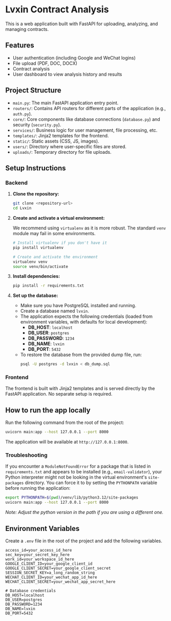 # Lvxin Contract Analysis

This is a web application built with FastAPI for uploading, analyzing, and managing contracts.

## Features

- User authentication (including Google and WeChat logins)
- File upload (PDF, DOC, DOCX)
- Contract analysis
- User dashboard to view analysis history and results

## Project Structure

- `main.py`: The main FastAPI application entry point.
- `routers/`: Contains API routers for different parts of the application (e.g., `auth.py`).
- `core/`: Core components like database connections (`database.py`) and security (`security.py`).
- `services/`: Business logic for user management, file processing, etc.
- `templates/`: Jinja2 templates for the frontend.
- `static/`: Static assets (CSS, JS, images).
- `users/`: Directory where user-specific files are stored.
- `uploads/`: Temporary directory for file uploads.

## Setup Instructions

### Backend

1.  **Clone the repository:**
    ```bash
    git clone <repository-url>
    cd Lvxin
    ```

2.  **Create and activate a virtual environment:**

    We recommend using `virtualenv` as it is more robust. The standard `venv` module may fail in some environments.

    ```bash
    # Install virtualenv if you don't have it
    pip install virtualenv

    # Create and activate the environment
    virtualenv venv
    source venv/bin/activate
    ```

3.  **Install dependencies:**
    ```bash
    pip install -r requirements.txt
    ```

4.  **Set up the database:**
    - Make sure you have PostgreSQL installed and running.
    - Create a database named `lvxin`.
    - The application expects the following credentials (loaded from environment variables, with defaults for local development):
      - **DB_HOST**: `localhost`
      - **DB_USER**: `postgres`
      - **DB_PASSWORD**: `1234`
      - **DB_NAME**: `lvxin`
      - **DB_PORT**: `5432`
    - To restore the database from the provided dump file, run:
      ```bash
      psql -U postgres -d lvxin < db_dump.sql
      ```

### Frontend

The frontend is built with Jinja2 templates and is served directly by the FastAPI application. No separate setup is required.

## How to run the app locally

Run the following command from the root of the project:

```bash
uvicorn main:app --host 127.0.0.1 --port 8000
```

The application will be available at `http://127.0.0.1:8000`.

### **Troubleshooting**

If you encounter a `ModuleNotFoundError` for a package that is listed in `requirements.txt` and appears to be installed (e.g., `email-validator`), your Python interpreter might not be looking in the virtual environment's `site-packages` directory. You can force it to by setting the `PYTHONPATH` variable before running the application:

```bash
export PYTHONPATH=$(pwd)/venv/lib/python3.12/site-packages
uvicorn main:app --host 127.0.0.1 --port 8000
```
*Note: Adjust the python version in the path if you are using a different one.*


## Environment Variables

Create a `.env` file in the root of the project and add the following variables.

```
access_id=your_access_id_here
sec_key=your_secret_key_here
work_id=your_workspace_id_here
GOOGLE_CLIENT_ID=your_google_client_id
GOOGLE_CLIENT_SECRET=your_google_client_secret
SESSION_SECRET_KEY=a_long_random_string
WECHAT_CLIENT_ID=your_wechat_app_id_here
WECHAT_CLIENT_SECRET=your_wechat_app_secret_here

# Database credentials
DB_HOST=localhost
DB_USER=postgres
DB_PASSWORD=1234
DB_NAME=lvxin
DB_PORT=5432
``` 